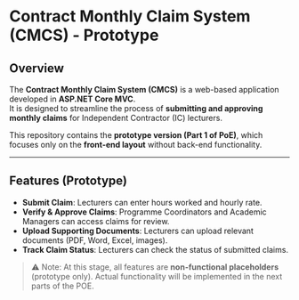 # Contract Monthly Claim System (CMCS) - Prototype

## Overview
The **Contract Monthly Claim System (CMCS)** is a web-based application developed in **ASP.NET Core MVC**.  
It is designed to streamline the process of **submitting and approving monthly claims** for Independent Contractor (IC) lecturers.

This repository contains the **prototype version (Part 1 of PoE)**, which focuses only on the **front-end layout** without back-end functionality.

---

## Features (Prototype)
- **Submit Claim**: Lecturers can enter hours worked and hourly rate.
- **Verify & Approve Claims**: Programme Coordinators and Academic Managers can access claims for review.
- **Upload Supporting Documents**: Lecturers can upload relevant documents (PDF, Word, Excel, images).
- **Track Claim Status**: Lecturers can check the status of submitted claims.

> ⚠️ Note: At this stage, all features are **non-functional placeholders** (prototype only). Actual functionality will be implemented in the next parts of the POE.
